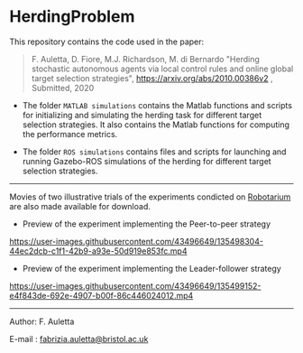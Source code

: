 # HerdingProblem

This repository contains the code used in the paper: 

> F. Auletta, D. Fiore, M.J. Richardson, M. di Bernardo "Herding stochastic autonomous agents via local control rules and online global target selection strategies",  https://arxiv.org/abs/2010.00386v2 , Submitted, 2020

* The folder `MATLAB simulations` contains the Matlab functions and scripts for initializing and simulating the herding task for different target selection strategies. It also contains the Matlab functions for computing the performance metrics. 

* The folder `ROS simulations` contains files and scripts for launching and running Gazebo-ROS simulations of the herding for different target selection strategies. 


----- 



Movies of two illustrative trials of the experiments condicted on [Robotarium](https://www.robotarium.gatech.edu/) are also made available for download. 


* Preview of the experiment implementing the Peer-to-peer strategy

https://user-images.githubusercontent.com/43496649/135498304-44ec2dcb-c1f1-42b9-a93e-50d919e853fc.mp4


* Preview of the experiment implementing the Leader-follower strategy

https://user-images.githubusercontent.com/43496649/135499152-e4f843de-692e-4907-b00f-86c446024012.mp4




------------------------------------------------------------------------------------------
Author: F. Auletta

E-mail : fabrizia.auletta@bristol.ac.uk
